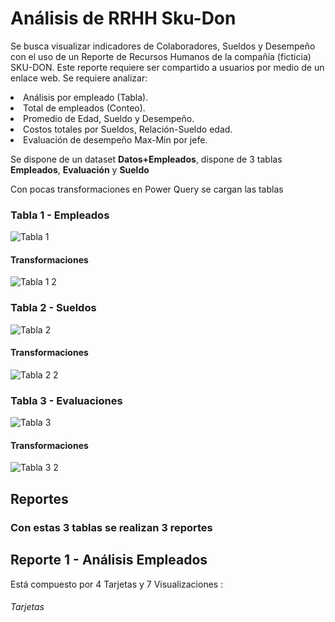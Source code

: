 # Análisis de RRHH Sku-Don 

Se busca visualizar indicadores de Colaboradores, Sueldos y Desempeño con el uso de un Reporte de Recursos Humanos de la compañía (ficticia) SKU-DON. Este reporte requiere ser compartido a usuarios por medio de un enlace web.
Se requiere analizar:

<li>Análisis por empleado (Tabla).</li>
<li>Total de empleados (Conteo).</li>
<li>Promedio de Edad, Sueldo y Desempeño.</li>
<li>Costos totales por Sueldos, Relación-Sueldo edad.</li>
<li>Evaluación de desempeño Max-Min por jefe.</li>

Se dispone de un dataset **Datos+Empleados**, dispone de 3 tablas **Empleados**, **Evaluación** y **Sueldo** 

Con pocas transformaciones en Power Query se cargan las tablas 

### Tabla 1 - Empleados

![Tabla 1](https://user-images.githubusercontent.com/78714438/183729128-74e02653-9db6-4fae-874a-34f4ab4572d8.png)


#### Transformaciones


![Tabla 1 2](https://user-images.githubusercontent.com/78714438/183729657-045bb2ee-84c4-4526-9282-4fef4ec23c9a.png)


### Tabla 2 - Sueldos


![Tabla 2](https://user-images.githubusercontent.com/78714438/183729865-516ea47e-7270-49f8-a2bd-6924d5dde27c.png)


#### Transformaciones


![Tabla 2 2](https://user-images.githubusercontent.com/78714438/183729969-964e9284-b0e1-45b1-80d1-c199128a4ab7.png)


### Tabla 3 - Evaluaciones


![Tabla 3](https://user-images.githubusercontent.com/78714438/183730136-e11308fe-5491-4ac1-8e0f-d9a4bae12525.png)


#### Transformaciones


![Tabla 3 2](https://user-images.githubusercontent.com/78714438/183730270-9c2d63ca-f755-4693-9f9b-0a6997458bff.png)


## Reportes

### Con estas 3 tablas se realizan 3 reportes

## Reporte 1 - Análisis Empleados

Está compuesto por 4 Tarjetas y 7 Visualizaciones :

###### Tarjetas



